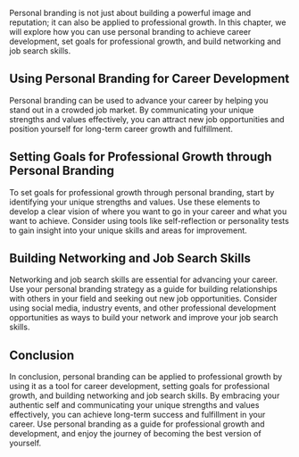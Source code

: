 
Personal branding is not just about building a powerful image and reputation; it can also be applied to professional growth. In this chapter, we will explore how you can use personal branding to achieve career development, set goals for professional growth, and build networking and job search skills.

Using Personal Branding for Career Development
----------------------------------------------

Personal branding can be used to advance your career by helping you stand out in a crowded job market. By communicating your unique strengths and values effectively, you can attract new job opportunities and position yourself for long-term career growth and fulfillment.

Setting Goals for Professional Growth through Personal Branding
---------------------------------------------------------------

To set goals for professional growth through personal branding, start by identifying your unique strengths and values. Use these elements to develop a clear vision of where you want to go in your career and what you want to achieve. Consider using tools like self-reflection or personality tests to gain insight into your unique skills and areas for improvement.

Building Networking and Job Search Skills
-----------------------------------------

Networking and job search skills are essential for advancing your career. Use your personal branding strategy as a guide for building relationships with others in your field and seeking out new job opportunities. Consider using social media, industry events, and other professional development opportunities as ways to build your network and improve your job search skills.

Conclusion
----------

In conclusion, personal branding can be applied to professional growth by using it as a tool for career development, setting goals for professional growth, and building networking and job search skills. By embracing your authentic self and communicating your unique strengths and values effectively, you can achieve long-term success and fulfillment in your career. Use personal branding as a guide for professional growth and development, and enjoy the journey of becoming the best version of yourself.
